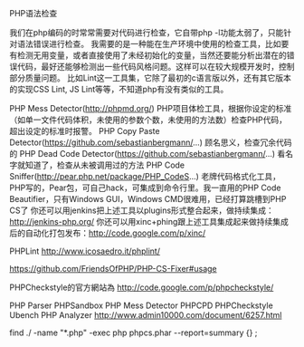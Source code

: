 PHP语法检查


我们在php编码的时常常需要对代码进行检查，它自带php -l功能太弱了，只能针对语法错误进行检查。 我需要的是一种能在生产环境中使用的检查工具，比如要有检测无用变量，或者直接使用了未经初始化的变量，当然还要能分析出潜在的错误代码，最好还能够检测出一些代码风格问题。这样可以在较大规模开发时，控制部分质量问题。
比如Lint这一工具集，它除了最初的c语言版以外，还有其它版本的实现CSS Lint, JS Lint等等，不知道php有没有类似的工具。


PHP Mess Detector(http://phpmd.org/)
PHP项目体检工具，根据你设定的标准（如单一文件代码体积，未使用的参数个数，未使用的方法数）检查PHP代码，超出设定的标准时报警。
PHP Copy Paste Detector(https://github.com/sebastianbergmann/...)
顾名思义，检查冗余代码的
PHP Dead Code Detector(https://github.com/sebastianbergmann/...)
看名字就知道了，检查从未被调用过的方法
PHP Code Sniffer(http://pear.php.net/package/PHP_CodeS...)
老牌代码格式化工具，PHP写的，Pear包，可自己hack，可集成到命令行里。我一直用的PHP Code Beautifier，只有Windows GUI，Windows CMD很难用，已经打算跳槽到PHP CS了
你还可以用jenkins把上述工具以plugins形式整合起来，做持续集成：http://jenkins-php.org/
你还可以用xinc+phing跟上述工具集成起来做持续集成后的自动化打包发布：http://code.google.com/p/xinc/

PHPLint http://www.icosaedro.it/phplint/

https://github.com/FriendsOfPHP/PHP-CS-Fixer#usage

PHPCheckstyle的官方網站為 http://code.google.com/p/phpcheckstyle/


PHP Parser
PHPSandbox
PHP Mess Detector
PHPCPD
PHPCheckstyle
Ubench
PHP Analyzer
http://www.admin10000.com/document/6257.html



find ./ -name "*.php" -exec php phpcs.phar --report=summary {} \;